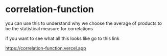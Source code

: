 # correlation-function
you can use this to understand why we choose the average of products to be the statistical measure for correlations 


if you want to see what all this looks like go to this link 


<a target="_blank" href="https://correlation-function.vercel.app">https://correlation-function.vercel.app</a>
